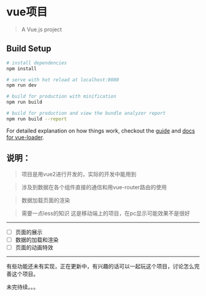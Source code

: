 # vue项目

> A Vue.js project

## Build Setup

``` bash
# install dependencies
npm install

# serve with hot reload at localhost:8080
npm run dev

# build for production with minification
npm run build

# build for production and view the bundle analyzer report
npm run build --report
```

For detailed explanation on how things work, checkout the [guide](http://vuejs-templates.github.io/webpack/) and [docs for vue-loader](http://vuejs.github.io/vue-loader).

## 说明：

> 项目是用vue2进行开发的，实际的开发中能用到

> 涉及到数据在各个组件直接的通信和用vue-router路由的使用

> 数据加载页面的渲染

> 需要一点less的知识
> 这是移动端上的项目，在pc显示可能效果不是很好

---
- [ ] 页面的展示
- [ ] 数据的加载和渲染
- [ ] 页面的动画特效
---

有些功能还未有实现，正在更新中，有兴趣的话可以一起玩这个项目，讨论怎么完善这个项目。

未完待续。。。


